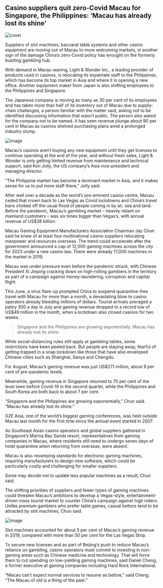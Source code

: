 ## Casino suppliers quit zero-Covid Macau for Singapore, the Philippines: ‘Macau has already lost its shine’

![cover](https://img.i-scmp.com/cdn-cgi/image/fit=contain,width=1098,format=auto/sites/default/files/styles/1200x800/public/d8/images/canvas/2022/09/06/edb3d61c-065e-44a8-a20c-885c9e770e1c_503f8636.jpg?itok=sTq67Kp_&v=1662440898)

Suppliers of slot machines, baccarat table systems and other casino equipment are moving out of Macau to more welcoming markets, in another sign of the damage China’s zero-Covid policy has wrought on the formerly bustling gambling hub.

With demand in Macau waning, Light & Wonder Inc., a leading provider of products used in casinos, is relocating its expatriate staff to the Philippines, which has become its top market in Asia and where it is opening a new office. Another equipment maker from Japan is also shifting employees to the Philippines and Singapore.

The Japanese company is moving as many as 30 per cent of its employees and has taken more than half of its inventory out of Macau due to supply-chain challenges, a person familiar with the matter said, asking not to be identified discussing information that wasn’t public. The person also asked for the company not to be named. It has seen revenue plunge about 90 per cent in Macau as casinos shelved purchasing plans amid a prolonged industry slump.

![image](https://cdn.i-scmp.com/sites/default/files/d8/images/canvas/2022/09/06/0aa9461a-3c86-465e-96a1-7ade78733873_7eab980c.jpg)

Macau’s casinos aren’t buying any new equipment until they get licenses to continue operating at the end of the year, and without fresh sales, Light & Wonder is only getting limited revenue from maintenance and technical support, said Ken Jolly, the US company’s Asia vice-president and managing director.

“The Philippine market has become a dominant market in Asia, and it makes sense for us to put more staff there,” Jolly said.

After well over a decade as the world’s pre-eminent casino centre, Macau ceded that crown back to Las Vegas as Covid lockdowns and China’s travel bans choked off the usual flood of people coming in by air, sea and land. Before the pandemic, Macau’s gambling market – heavily reliant on mainland customers – was six times bigger than Vegas’s, with annual revenue of US$36 billion.

Macau Gaming Equipment Manufacturers Association Chairman Jay Chun said he knew of at least four multinational casino suppliers relocating manpower and resources overseas. The trend could accelerate after the government announced a cap of 12,000 gaming machines across the city for 2023 under a new casino law. There were already 17,000 machines in the market in 2019.

Macau was under pressure even before the pandemic struck, with Chinese President Xi Jinping cracking down on high-rolling gamblers in the territory as part of a campaign against money-laundering, corruption and capital flight.

This June, a virus flare-up prompted China to suspend quarantine-free travel with Macau for more than a month, a devastating blow to casino operators already bleeding millions of dollars. Tourist arrivals averaged a paltry 300 a day in July and gaming revenue dropped to a record low of US$49 million in the month, when a lockdown also closed casinos for two weeks.

> Singapore and the Philippines are growing exponentially. Macau has already lost its shine

While social-distancing rules still apply at gambling tables, some restrictions have been peeled back. But people are staying away, fearful of getting trapped in a snap lockdown like those that have also enveloped Chinese cities such as Shanghai, Sanya and Chengdu.

For August, Macau’s gaming revenue was just US$271 million, about 9 per cent of pre-pandemic levels.

Meanwhile, gaming revenue in Singapore returned to 70 per cent of the level seen before Covid-19 in the second quarter, while the Philippines and South Korea are both back to about 7 per cent.

“Singapore and the Philippines are growing exponentially,” Chun said. “Macau has already lost its shine.”

G2E Asia, one of the world’s biggest gaming conferences, was held outside Macau last month for the first time since the annual event started in 2007. 

As Southeast Asian casino operators and global suppliers gathered in Singapore’s Marina Bay Sands resort, representatives from gaming companies in Macau, where residents still need to undergo seven days of hotel quarantine when returning from overseas, were absent.

Macau is also revamping standards for electronic gaming machines, requiring manufacturers to design new software, which could be particularly costly and challenging for smaller suppliers. 

Some may decide not to update less popular machines as a result, Chun said.

The shifting priorities of suppliers and fewer types of gaming machines could threaten Macau’s ambitions to develop a Vegas-style, entertainment-driven mass tourist market to counter China’s campaign against high rollers. Unlike premium gamblers who prefer table games, casual bettors tend to be attracted by slot machines, Chun said.

![image](https://cdn.i-scmp.com/sites/default/files/d8/images/canvas/2022/09/06/1c40b2cd-1649-4131-8c78-75cd963bc74f_98297f67.jpg)

Slot machines accounted for about 5 per cent of Macau’s gaming revenue in 2019, compared with more than 50 per cent for the Las Vegas Strip.

To secure new licenses and as part of Beijing’s push to reduce Macau’s reliance on gambling, casino operators must commit to investing in non-gaming areas such as Chinese medicine and technology. That will force them to cut spending on low-yielding gaming machines, said Daniel Cheng, a former executive at gaming companies including Hard Rock International.

“Macau can’t expect normal services to resume as before,” said Cheng. “The Macau of old is a thing of the past.”